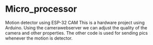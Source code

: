 # Micro_processor
Motion detector using ESP-32 CAM
This is a hardware project using Arduino.
Using the camerawebserver we can adjust the quality of the camera and other properties.
The other code is used for sending pics whenever the motion is detector.
